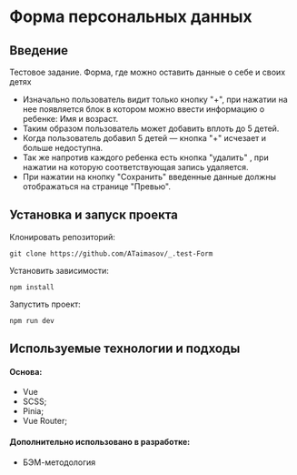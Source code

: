 # Форма персональных данных

## Введение

Тестовое задание. Форма, где можно оставить данные о себе и своих детях

- Изначально пользователь видит только кнопку "+", при нажатии на нее появляется блок в котором можно ввести информацию о ребенке: Имя и возраст. 
- Таким образом пользователь может добавить вплоть до 5 детей. 
- Когда пользователь добавил 5 детей — кнопка "+" исчезает и больше недоступна. 
- Так же напротив каждого ребенка есть кнопка "удалить" , при нажатии на которую соответствующая запись удаляется.
- При нажатии на кнопку "Сохранить" введенные данные должны отображаться на странице "Превью".

## Установка и запуск проекта

Клонировать репозиторий:

    git clone https://github.com/ATaimasov/_.test-Form

Установить зависимости:

    npm install

Запустить проект:

    npm run dev


## Используемые технологии и подходы

#### Основа:
- Vue
- SCSS;
- Pinia;
- Vue Router;

#### Дополнительно использовано в разработке:
- БЭМ-методология




